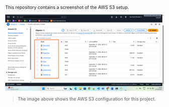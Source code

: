 This repository contains a screenshot of the AWS S3 setup.

![AWS S3 Screenshot](s3-aws-screenshot.png)

> The image above shows the AWS S3 configuration for this project.
